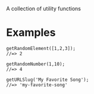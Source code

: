 A collection of utility functions

# Examples

```
getRandomElement([1,2,3]);
//=> 2
```

```
getRandomNumber(1,10);
//=> 4
```

```
getURLSlug('My Favorite Song');
//=> 'my-favorite-song'
```
